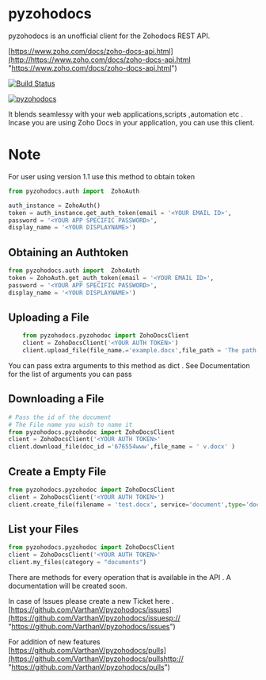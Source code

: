 # pyzohodocs

pyzohodocs is an unofficial client for the Zohodocs REST API.

[https://www.zoho.com/docs/zoho-docs-api.html](http://https://www.zoho.com/docs/zoho-docs-api.html "https://www.zoho.com/docs/zoho-docs-api.html")

[![Build Status](https://travis-ci.com/VarthanV/pyzohodocs.svg?branch=master)](https://travis-ci.com/VarthanV/pyzohodocs)

[![pyzohodocs](https://pypip.in/download/pyzohodocs/badge.svg)](https://pypi.org/project/pyzohodocs/)
 

It blends seamlessy with your web applications,scripts ,automation etc . Incase you are using Zoho Docs in your application, you can use this client.

# Note 
For user using version 1.1 use this method to obtain token
```python
from pyzohodocs.auth import  ZohoAuth

auth_instance = ZohoAuth()
token = auth_instance.get_auth_token(email = '<YOUR EMAIL ID>',
password = '<YOUR APP SPECIFIC PASSWORD>',
display_name = '<YOUR DISPLAYNAME>')
```

## Obtaining an Authtoken

```python
from pyzohodocs.auth import  ZohoAuth
token = ZohoAuth.get_auth_token(email = '<YOUR EMAIL ID>',
password = '<YOUR APP SPECIFIC PASSWORD>',
display_name = '<YOUR DISPLAYNAME>')
```

## Uploading a File
```python
    from pyzohodocs.pyzohodoc import ZohoDocsClient
    client = ZohoDocsClient('<YOUR AUTH TOKEN>')
    client.upload_file(file_name.='example.docx',file_path = 'The path to your file')
```
You can pass extra arguments to this method as dict . See Documentation for the list of arguments you can pass

## Downloading a File

```python
# Pass the id of the document
# The File name you wish to name it
from pyzohodocs.pyzohodoc import ZohoDocsClient
client = ZohoDocsClient('<YOUR AUTH TOKEN>'
client.download_file(doc_id ='676554www',file_name = ' v.docx' )
```

## Create a Empty File

```python
from pyzohodocs.pyzohodoc import ZohoDocsClient
client = ZohoDocsClient('<YOUR AUTH TOKEN>')
client.create_file(filename = 'test.docx', service='document',type='doc')
```

## List your Files

```python
from pyzohodocs.pyzohodoc import ZohoDocsClient
client = ZohoDocsClient('<YOUR AUTH TOKEN>'
client.my_files(category = "documents")
```

There are methods for every operation that is available in the API . A documentation will be created soon.

In case of Issues please create a new Ticket here .
[https://github.com/VarthanV/pyzohodocs/issues](https://github.com/VarthanV/pyzohodocs/issuesp:// "https://github.com/VarthanV/pyzohodocs/issues")

For addition of new features
[https://github.com/VarthanV/pyzohodocs/pulls](https://github.com/VarthanV/pyzohodocs/pullshttp:// "https://github.com/VarthanV/pyzohodocs/pulls")
